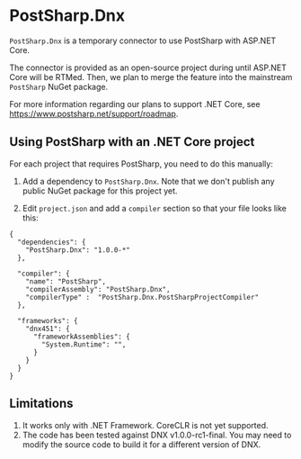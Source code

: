 # PostSharp.Dnx
`PostSharp.Dnx` is a temporary connector to use PostSharp with ASP.NET Core.

The connector is provided as an open-source project during until ASP.NET Core will be RTMed. Then, we plan to merge the feature into the mainstream `PostSharp` NuGet package.

For more information regarding our plans to support .NET Core, see https://www.postsharp.net/support/roadmap.

## Using PostSharp with an .NET Core project

For each project that requires PostSharp, you need to do this manually:

1. Add a dependency to `PostSharp.Dnx`. Note that we don't publish any public NuGet package for this project yet.

2. Edit `project.json` and add a `compiler` section so that your file looks like this:

```
{
  "dependencies": {
    "PostSharp.Dnx": "1.0.0-*"
  },

  "compiler": {
    "name": "PostSharp",
    "compilerAssembly": "PostSharp.Dnx",
    "compilerType" :  "PostSharp.Dnx.PostSharpProjectCompiler"
  },
  
  "frameworks": {
    "dnx451": {
      "frameworkAssemblies": {
        "System.Runtime": "",
      }
    }
  }
}
```

## Limitations

1. It works only with .NET Framework. CoreCLR is not yet supported.
2. The code has been tested against DNX v1.0.0-rc1-final. You may need to modify the source code to build it for a different version of DNX.
